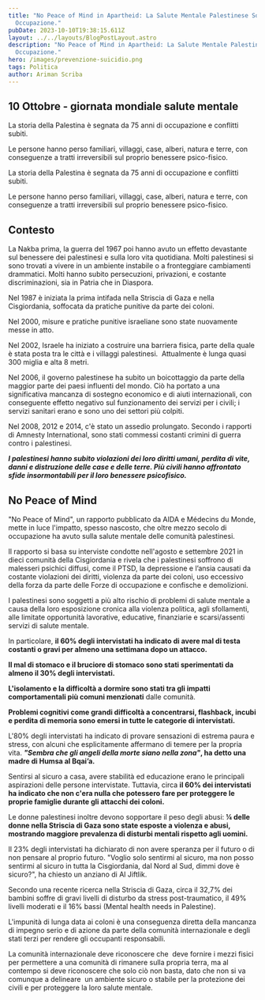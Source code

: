```yaml
---
title: "No Peace of Mind in Apartheid: La Salute Mentale Palestinese Sotto
  Occupazione."
pubDate: 2023-10-10T19:38:15.611Z
layout: ../../layouts/BlogPostLayout.astro
description: "No Peace of Mind in Apartheid: La Salute Mentale Palestinese Sotto
  Occupazione."
hero: /images/prevenzione-suicidio.png
tags: Politica
author: Ariman Scriba
---
```

## 10 Ottobre - giornata mondiale salute mentale

La storia della Palestina è segnata da 75 anni di occupazione e conflitti subiti. 

Le persone hanno perso familiari, villaggi, case, alberi, natura e terre, con conseguenze a tratti irreversibili sul proprio benessere psico-fisico.

La storia della Palestina è segnata da 75 anni di occupazione e conflitti subiti. 

Le persone hanno perso familiari, villaggi, case, alberi, natura e terre, con conseguenze a tratti irreversibili sul proprio benessere psico-fisico.

## Contesto

La Nakba prima, la guerra del 1967 poi hanno avuto un effetto devastante sul benessere dei palestinesi e sulla loro vita quotidiana. Molti palestinesi si sono trovati a vivere in un ambiente instabile o a fronteggiare cambiamenti drammatici. Molti hanno subito persecuzioni, privazioni, e costante discriminazioni, sia in Patria che in Diaspora. 

Nel 1987 è iniziata la prima intifada nella Striscia di Gaza e nella Cisgiordania, soffocata da pratiche punitive da parte dei coloni.

Nel 2000, misure e pratiche punitive israeliane sono state nuovamente messe in atto. 

Nel 2002, Israele ha iniziato a costruire una barriera fisica, parte della quale è stata posta tra le città e i villaggi palestinesi.  Attualmente è lunga quasi 300 miglia e alta 8 metri. 

Nel 2006, il governo palestinese ha subito un boicottaggio da parte della maggior parte dei paesi influenti del mondo. Ciò ha portato a una significativa mancanza di sostegno economico e di aiuti internazionali, con conseguente effetto negativo sul funzionamento dei servizi per i civili; i servizi sanitari erano e sono uno dei settori più colpiti. 

Nel 2008, 2012 e 2014, c'è stato un assedio prolungato. Secondo i rapporti di Amnesty International, sono stati commessi costanti crimini di guerra contro i palestinesi. 

***I palestinesi hanno subito violazioni dei loro diritti umani, perdita di vite, danni e distruzione delle case e delle terre. Più civili hanno affrontato sfide insormontabili per il loro benessere psicofisico.*** 

## No Peace of Mind

"No Peace of Mind", un rapporto pubblicato da AIDA e Médecins du Monde, mette in luce l'impatto, spesso nascosto, che oltre mezzo secolo di occupazione ha avuto sulla salute mentale delle comunità palestinesi.

Il rapporto si basa su interviste condotte nell'agosto e settembre 2021 in dieci comunità della Cisgiordania e rivela che i palestinesi soffrono di malesseri psichici diffusi, come il PTSD, la depressione e l’ansia causati da costante violazioni dei diritti, violenza da parte dei coloni, uso eccessivo della forza da parte delle Forze di occupazione e confische e demolizioni.

I palestinesi sono soggetti a più alto rischio di problemi di salute mentale a causa della loro esposizione cronica alla violenza politica, agli sfollamenti, alle limitate opportunità lavorative, educative, finanziarie e scarsi/assenti servizi di salute mentale.

In particolare, **il 60% degli intervistati ha indicato di avere mal di testa costanti o gravi per almeno una settimana dopo un attacco.** 

**Il mal di stomaco e il bruciore di stomaco sono stati sperimentati da almeno il 30% degli intervistati.**

**L'isolamento e la difficoltà a dormire sono stati tra gli impatti comportamentali più comuni menzionati** dalle comunità. 

**Problemi cognitivi come grandi difficoltà a concentrarsi, flashback, incubi e perdita di memoria sono emersi in tutte le categorie di intervistati.**

L'80% degli intervistati ha indicato di provare sensazioni di estrema paura e stress, con alcuni che esplicitamente affermano di temere per la propria vita. ***"Sembra che gli angeli della morte siano nella zona"*, ha detto una madre di Humsa al Bqai’a.**

Sentirsi al sicuro a casa, avere stabilità ed educazione erano le principali aspirazioni delle persone intervistate. Tuttavia, circa **il 60% dei intervistati ha indicato che non c'era nulla che potessero fare per proteggere le proprie famiglie durante gli attacchi dei coloni.** 

Le donne palestinesi inoltre devono sopportare il peso degli abusi: **¼ delle donne nella Striscia di Gaza sono state esposte a violenza e abusi, mostrando maggiore prevalenza di disturbi mentali rispetto agli uomini.**

Il 23% degli intervistati ha dichiarato di non avere speranza per il futuro o di non pensare al proprio futuro. "Voglio solo sentirmi al sicuro, ma non posso sentirmi al sicuro in tutta la Cisgiordania, dal Nord al Sud, dimmi dove è sicuro?", ha chiesto un anziano di Al Jiftlik.

Secondo una recente ricerca nella Striscia di Gaza, circa il 32,7% dei bambini soffre di gravi livelli di disturbo da stress post-traumatico, il 49% livelli moderati e il 16% bassi (Mental health needs in Palestine).

L'impunità di lunga data ai coloni è una conseguenza diretta della mancanza di impegno serio e di azione da parte della comunità internazionale e degli stati terzi per rendere gli occupanti responsabili.

La comunità internazionale deve riconoscere che  deve fornire i mezzi fisici per permettere a una comunità di rimanere sulla propria terra, ma al contempo si deve riconoscere che solo ciò non basta, dato che non si va comunque a delineare  un ambiente sicuro o stabile per la protezione dei civili e per proteggere la loro salute mentale.